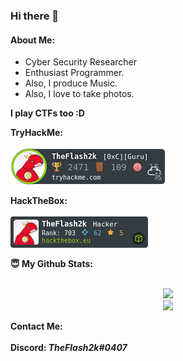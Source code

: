### Hi there 👋
#### About Me:
- Cyber Security Researcher
- Enthusiast Programmer.
- Also, I produce Music.
- Also, I love to take photos.

<!--
<summary><b>The tools in my arsenal: </summary>
<img src="https://img.shields.io/badge/-Visual%20Studio%20Code-23A9F2?style=flat-square&logo=Visual%20Studio%20Code&logoColor=white"/>
<img src="https://img.shields.io/badge/-Github-181717?style=flat-square&logo=GitHub&logoColor=white"/>
-->
<summary><b>I play CTFs too :D</summary>
<p align="center">
  <summary><b>TryHackMe</b>: </summary>
  <br>
  <img src="assets/tryhackme.png" alt="TryHackMe">
</p>
  
<p align="center">
  <summary><b>HackTheBox</b>: </summary>
  <br>
  <img src="assets/hackthebox.png">
</p>
  
<summary> 😇 <b>My Github Stats</b>: </summary>
<br>
<p align = "center">
  <img src = "https://github-readme-stats.vercel.app/api?username=theflash2k&show_icons=true&theme=tokyonight&line_height=27">
  <br>
  <img src = "https://github-readme-stats.vercel.app/api/top-langs/?username=theflash2k&hide=css,java,html&theme=tokyonight">
</p>

<summary><b>Contact Me</b>: </summary>
<br>
  Discord: <i>TheFlash2k#0407</i>
</br>

